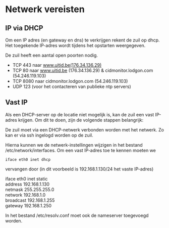 ---
---

# Netwerk vereisten

## IP via DHCP

Om een IP adres (en gateway en dns) te verkrijgen rekent de zuil op dhcp. Het toegekende IP-adres wordt tijdens het opstarten weergegeven.

De zuil heeft een aantal open poorten nodig.

* TCP 443 naar www.uitid.be(176.34.136.29)
* TCP 80 naar www.uitid.be (176.34.136.29) & cidmonitor.lodgon.com (54.246.119.103)
* TCP 8080 naar cidmonitor.lodgon.com (54.246.119.103)
* UDP 123 (voor het contacteren van publieke ntp servers)

## Vast IP

Als een DHCP-server op de locatie niet mogelijk is, kan de zuil een vast IP-adres krijgen. Om dit te doen, zijn de volgende stappen belangrijk:

De zuil moet via een DHCP-netwerk verbonden worden met het netwerk. Zo kan er via ssh ingelogd worden op de zuil.

Hierna kunnen we de netwerk-instellingen wijzigen in het bestand /etc/network/interfaces. Om een vast IP-adres toe te kennen moeten we

```
iface eth0 inet dhcp
```

vervangen door (in dit voorbeeld is 192.168.1.130/24 het vaste IP-adres)

>
  iface eth0 inet static  
  address 192.168.1.130   
  netmask 255.255.255.0   
  network 192.168.1.0   
  broadcast 192.168.1.255   
  gateway 192.168.1.250


In het bestand /etc/resolv.conf moet ook de nameserver toegevoegd worden.
